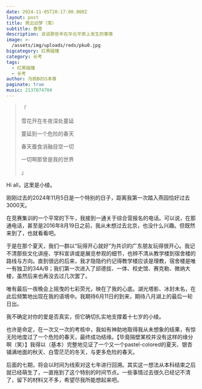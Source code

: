 ```yaml
---
date: 2024-11-05T20:17:00.000Z
layout: post
title: 燕云旧梦（零）
subtitle: 春雪
description: 说说那些年在华北平原上发生的事情
image: >-
  /assets/img/uploads/reds/pku0.jpg
bigcategory: 红黑碰撞
category: 长考
tags:
  - 红黑碰撞
  - 长考
author: 乌鸦BOSS本尊
paginate: true
music: 2137074704
---
```



> 「
>
> 雪花开在冬夜深处蔓延
>
> 蔓延到一个危险的春天
>
> 春天蚕食消融目空一切
>
> 一切啊那曾是我的世界
>
> 」

Hi all，这里是小绫。

刚刚过去的2024年11月5日是一个特别的日子，距离我第一次踏入燕园恰好过去3000天。

在竞赛集训的一个平常的下午，我接到一通关于综合营报名的电话。可以说，在那通电话，甚至是2016年8月19日之前，我从未想过去北京，也没什么兴趣。但既然来到了，也就看看吧。

于是在那个夏天，我们一群以“玩得开心就好”为共识的广东朋友玩得很开心。我记不清那些文化讲座、学科宣讲或是展览参观的细节，也辨不清从教学楼到宿舍楼的路线与方向。直到很远的后来，我才隐隐约约记得教学楼应该是理教，宿舍楼是唯一有独卫的34A/B；我们第一次进入了邱德拔、一体、校史馆、赛克勒、微纳大楼，虽然后来也再没去过几次罢了。

唯有最后一夜晚会上摇曳的七彩荧光，映在了我的心底。湖光塔影、冰封未名，在此后频繁地出现在我的语境中。我期待6月11日的到来，期待八月湖上的最后一轮日出。

我不确定对你的爱是否真实，但它确切扎实地支撑着十七岁的小绫。

也许是命定，在一次又一次的考核中，我如有神助地取得我从未想象的结果，有惊无险地度过了一个危险的春天，最终成功结缘。【毕竟隔壁某校并没有这样的缘分啊（笑）】我得以（基本）完整地见证了一个又一个pastel-colored的夏天、银杏铺满地面的秋天、白雪茫茫的冬天，与更多危险的春天。

后面的七期，将会以时间为线索对这七年进行回溯。其实这一想法从本科结束之后就已经萌生了，一直拖到了这个特别的时间节点。一些事情过去很久已经记不清了，留下的材料又不多，希望尽我所能想起来吧。
